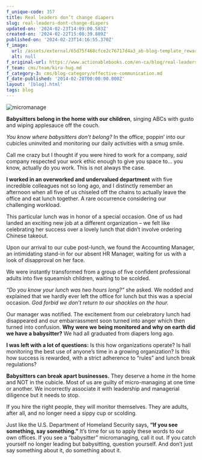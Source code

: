```yaml
---
f_unique-code: 357
title: Real leaders don’t change diapers
slug: real-leaders-dont-change-diapers
updated-on: '2024-02-23T14:09:00.583Z'
created-on: '2024-02-22T15:08:39.889Z'
published-on: '2024-02-23T14:16:55.370Z'
f_image:
  url: /assets/external/65d75f468cfce2c76717d4a3_ab-blog-template_reward.jpeg
  alt: null
f_original-url: https://www.actionablebooks.com/en-ca/blog/real-leaders-dont-change-diapers/
f_team: cms/team/kira-hug.md
f_category-3: cms/blog-category/effective-communication.md
f_date-published: '2014-02-28T00:00:00.000Z'
layout: '[blog].html'
tags: blog
---
```


![micromanage](/assets/external/65d36229676e953c860d4b90_micromanage.jpeg)

**Babysitters belong in the home with our children**, singing ABCs with gusto and wiping applesauce off the couch.

_You know where babysitters don’t belong?_ In the office, poppin’ into our cubicles uninvited and monitoring our daily activities with a smug smile.

Call me crazy but I thought if you were hired to work for a company, _said_ company respected your work ethic enough to give you space to… you know, actually do you work. This is not always the case.

**I worked in an overworked and undervalued department** with five incredible colleagues not so long ago, and I distinctly remember an afternoon when all five of us chiseled off the chains to actually leave the office and eat lunch together. A rare occurrence considering our challenging workload.

This particular lunch was in honor of a special occasion. One of us had landed an exciting new job at a different organization – we felt like celebrating her success over a lovely lunch that didn’t involve ordering Chinese takeout.

Upon our arrival to our cube post-lunch, we found the Accounting Manager, an intimidating stand-in for our absent HR Manager, waiting for us with a look of disapproval on her face.

We were instantly transformed from a group of five confident professional adults into five squeamish children, waiting to be scolded.

_“Do you know your lunch was two hours long?”_ she asked. We nodded and explained that we hardly ever left the office for lunch but this was a special occasion. _God forbid we don’t return to our shackles on the hour._

Our manager was notified. The excitement from our celebratory lunch had disappeared and our embarrassment soon turned into anger which then turned into confusion. **Why were we being monitored and why on earth did we have a babysitter?** We had all graduated from diapers long ago.

**I was left with a lot of questions:** Is this how organizations operate? Is hall monitoring the best use of anyone’s time in a growing organization? Is this how success is rewarded, with a strict adherence to “rules” and lunch break regulations?

**Babysitters can break apart businesses.** They deserve a home _in_ the home and NOT in the cubicle. Most of us are guilty of micro-managing at one time or another. We incorrectly associate it with leadership and managerial diligence but it needs to stop.

If you hire the right people, they will monitor themselves. They are adults, after all, and no longer need a sippy cup or scolding.

Just like the U.S. Department of Homeland Security says, **“If you see something, say something.”** It’s time for us to apply these words to our own offices. If you see a “babysitter” micromanaging, call it out. If you catch yourself no longer leading but babysitting, question yourself. And don’t just say something about it, do something about it.
